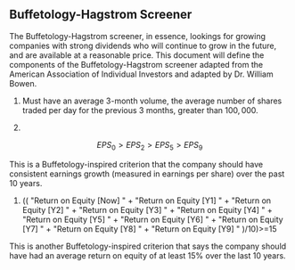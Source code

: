 ## Buffetology-Hagstrom Screener

The Buffetology-Hagstrom screener, in essence, lookings for growing companies with strong dividends who will continue to grow in the future, and are available at a reasonable price. This document will define the components of the Buffetology-Hagstrom screener adapted from the American Association of Individual Investors and adapted by Dr. William Bowen.

1.  Must have an average 3-month volume, the average number of shares traded per day for the previous 3 months, greater than $100,000$.

1. 

$$EPS_0 > EPS_2 > EPS_5 > EPS_9$$

This is a Buffetology-inspired criterion that the company should have consistent earnings growth (measured in earnings per share) over the past 10 years.

1.  ((  "Return on Equity [Now] " +  "Return on Equity [Y1] " +  "Return on Equity [Y2] " +  "Return on Equity [Y3] " +  "Return on Equity [Y4] " +  "Return on Equity [Y5] " +  "Return on Equity [Y6] " +  "Return on Equity [Y7] " +  "Return on Equity [Y8] " +  "Return on Equity [Y9] " )/10)>=15

This is another Buffetology-inspired criterion that says the company should have had an average return on equity of at least 15\% over the last 10 years.

